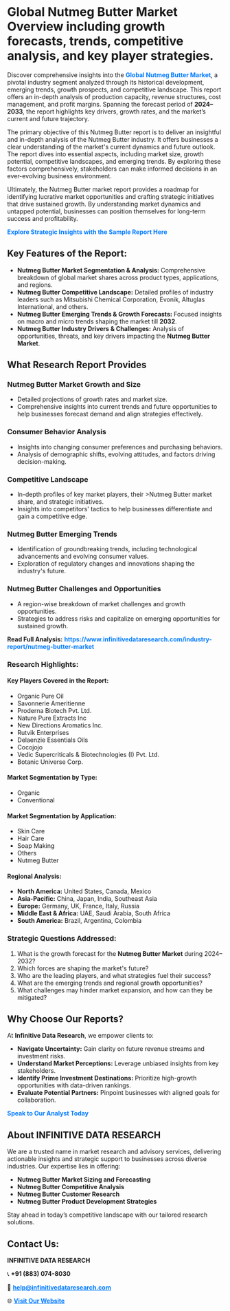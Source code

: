 <h1>Global Nutmeg Butter Market Overview including growth forecasts, trends, competitive analysis, and key player strategies.</h1>
<p>
Discover comprehensive insights into the 
<a href="https://www.infinitivedataresearch.com/industry-report/nutmeg-butter-market" rel="dofollow" style="color: #007BFF; text-decoration: none;"><strong>Global Nutmeg Butter Market</strong></a>, a pivotal industry segment analyzed through its historical development, emerging trends, growth prospects, and competitive landscape. This report offers an in-depth analysis of production capacity, revenue structures, cost management, and profit margins. Spanning the forecast period of <strong>2024–2033</strong>, the report highlights key drivers, growth rates, and the market’s current and future trajectory.
</p>
<p>
The primary objective of this Nutmeg Butter report is to deliver an insightful and in-depth analysis of the Nutmeg Butter industry. It offers businesses a clear understanding of the market's current dynamics and future outlook. The report dives into essential aspects, including market size, growth potential, competitive landscapes, and emerging trends. By exploring these factors comprehensively, stakeholders can make informed decisions in an ever-evolving business environment.
</p>
<p>
Ultimately, the Nutmeg Butter market report provides a roadmap for identifying lucrative market opportunities and crafting strategic initiatives that drive sustained growth. By understanding market dynamics and untapped potential, businesses can position themselves for long-term success and profitability.
</p>
<p>
<a href="https://www.infinitivedataresearch.com/request-sample/reportId=111850" style="color: #007BFF; text-decoration: none;"><strong>Explore Strategic Insights with the Sample Report Here</strong></a>
</p>

<h2>Key Features of the Report:</h2>
<ul>
<li><strong>Nutmeg Butter Market Segmentation & Analysis:</strong> Comprehensive breakdown of global market shares across product types, applications, and regions.</li>
<li><strong>Nutmeg Butter Competitive Landscape:</strong> Detailed profiles of industry leaders such as Mitsubishi Chemical Corporation, Evonik, Altuglas International, and others.</li>
<li><strong>Nutmeg Butter Emerging Trends & Growth Forecasts:</strong> Focused insights on macro and micro trends shaping the market till <strong>2032</strong>.</li>
<li><strong>Nutmeg Butter Industry Drivers & Challenges:</strong> Analysis of opportunities, threats, and key drivers impacting the <strong>Nutmeg Butter Market</strong>.</li>
</ul>

<h2>What Research Report Provides</h2>
<h3>Nutmeg Butter Market Growth and Size</h3>
<ul>
<li>Detailed projections of growth rates and market size.</li>
<li>Comprehensive insights into current trends and future opportunities to help businesses forecast demand and align strategies effectively.</li>
</ul>

<h3>Consumer Behavior Analysis</h3>
<ul>
<li>Insights into changing consumer preferences and purchasing behaviors.</li>
<li>Analysis of demographic shifts, evolving attitudes, and factors driving decision-making.</li>
</ul>

<h3>Competitive Landscape</h3>
<ul>
<li>In-depth profiles of key market players, their >Nutmeg Butter market share, and strategic initiatives.</li>
<li>Insights into competitors' tactics to help businesses differentiate and gain a competitive edge.</li>
</ul>

<h3>Nutmeg Butter Emerging Trends</h3>
<ul>
<li>Identification of groundbreaking trends, including technological advancements and evolving consumer values.</li>
<li>Exploration of regulatory changes and innovations shaping the industry's future.</li>
</ul>

<h3>Nutmeg Butter Challenges and Opportunities</h3>
<ul>
<li>A region-wise breakdown of market challenges and growth opportunities.</li>
<li>Strategies to address risks and capitalize on emerging opportunities for sustained growth.</li>
</ul>
<p><strong>Read Full Analysis:</strong> <a href="https://www.infinitivedataresearch.com/industry-report/nutmeg-butter-market" rel="dofollow" style="color: #007BFF; text-decoration: none;"><strong>https://www.infinitivedataresearch.com/industry-report/nutmeg-butter-market</strong></a></p>
<h3>Research Highlights:</h3>
<h4>Key Players Covered in the Report:</h4>
<ul><li>Organic Pure Oil</li><li>Savonnerie Ameritienne</li><li>Proderna Biotech Pvt. Ltd.</li><li>Nature Pure Extracts Inc</li><li>New Directions Aromatics Inc.</li><li>Rutvik Enterprises</li><li>Delaenzie Essentials Oils</li><li>Cocojojo</li><li>Vedic Supercriticals &amp; Biotechnologies (I) Pvt. Ltd.</li><li>Botanic Universe Corp.</li></ul>
<h4>Market Segmentation by Type:</h4>
<ul><li>Organic</li><li>Conventional</li></ul>
<h4>Market Segmentation by Application:</h4>
<ul><li>Skin Care</li><li>Hair Care</li><li>Soap Making</li><li>Others</li><li>Nutmeg Butter</li></ul>

<h4>Regional Analysis:</h4>
<ul>
<li><strong>North America:</strong> United States, Canada, Mexico</li>
<li><strong>Asia-Pacific:</strong> China, Japan, India, Southeast Asia</li>
<li><strong>Europe:</strong> Germany, UK, France, Italy, Russia</li>
<li><strong>Middle East & Africa:</strong> UAE, Saudi Arabia, South Africa</li>
<li><strong>South America:</strong> Brazil, Argentina, Colombia</li>
</ul>

<h3>Strategic Questions Addressed:</h3>
<ol>
<li>What is the growth forecast for the <strong>Nutmeg Butter Market</strong> during 2024–2032?</li>
<li>Which forces are shaping the market's future?</li>
<li>Who are the leading players, and what strategies fuel their success?</li>
<li>What are the emerging trends and regional growth opportunities?</li>
<li>What challenges may hinder market expansion, and how can they be mitigated?</li>
</ol>

<h2>Why Choose Our Reports?</h2>
<p>At <strong>Infinitive Data Research</strong>, we empower clients to:</p>
<ul>
<li><strong>Navigate Uncertainty:</strong> Gain clarity on future revenue streams and investment risks.</li>
<li><strong>Understand Market Perceptions:</strong> Leverage unbiased insights from key stakeholders.</li>
<li><strong>Identify Prime Investment Destinations:</strong> Prioritize high-growth opportunities with data-driven rankings.</li>
<li><strong>Evaluate Potential Partners:</strong> Pinpoint businesses with aligned goals for collaboration.</li>
</ul>
<p><a href="https://www.infinitivedataresearch.com/industry-report/nutmeg-butter-market" rel="dofollow" style="color: #007BFF; text-decoration: none;"><strong>Speak to Our Analyst Today</strong></a></p>

<h2>About INFINITIVE DATA RESEARCH</h2>
<p>We are a trusted name in market research and advisory services, delivering actionable insights and strategic support to businesses across diverse industries. Our expertise lies in offering:</p>
<ul>
<li><strong>Nutmeg Butter Market Sizing and Forecasting</strong></li>
<li><strong>Nutmeg Butter Competitive Analysis</strong></li>
<li><strong>Nutmeg Butter Customer Research</strong></li>
<li><strong>Nutmeg Butter Product Development Strategies</strong></li>
</ul>
<p>Stay ahead in today’s competitive landscape with our tailored research solutions.</p>

<h2>Contact Us:</h2>
<p><strong>INFINITIVE DATA RESEARCH</strong></p>
<p>📞 <strong>+91 (883) 074-8030</strong></p>
<p>📧 <strong><a href="mailto:help@infinitivedataresearch.com" style="color: #007BFF;">help@infinitivedataresearch.com</a></strong></p>
<p>🌐 <strong><a href="https://www.infinitivedataresearch.com" rel="dofollow" style="color: #007BFF;">Visit Our Website</a></strong></p>